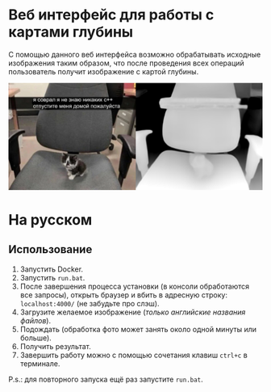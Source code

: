 # Веб интерфейс для работы с картами глубины
С помощью данного веб интерфейса возможно обрабатывать исходные изображения таким образом, что после проведения всех операций пользователь получит изображение с картой глубины.

![alt text](https://github.com/Sauroni/Web-Interface-Depth-Estimation-Model/blob/main/src/uploads/hat.png?raw=true)

# На русском
## Использование 
1. Запустить Docker.
2. Запустить `run.bat`.
3. После завершения процесса установки (в консоли обработаются все запросы), открыть браузер и вбить в адресную строку: `localhost:4000/` (не забудьте про слэш).
4. Загрузите желаемое изображение (_только английские названия файлов_).
5. Подождать (обработка фото может занять около одной минуты или больше).
6. Получить результат.
7. Завершить работу можно с помощью сочетания клавиш `ctrl+c` в терминале.

P.s.: для повторного запуска ещё раз запустите `run.bat`.
